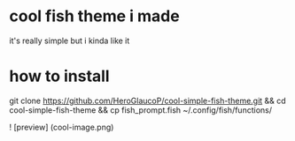 # cool fish theme i made
it's really simple but i kinda like it

# how to install
git clone https://github.com/HeroGlaucoP/cool-simple-fish-theme.git && cd cool-simple-fish-theme && cp fish_prompt.fish ~/.config/fish/functions/

! [preview] (cool-image.png)
